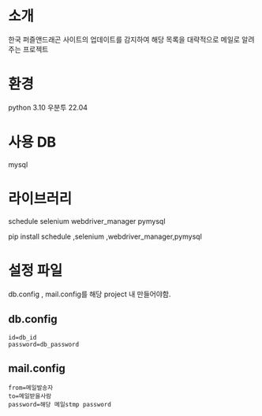 # 소개

한국 퍼즐앤드래곤 사이트의 업데이트를 감지하여 해당 목록을 대략적으로 메일로 알려주는 프로젝트


# 환경
python 3.10
우분투 22.04

# 사용 DB 
mysql

# 라이브러리
schedule
selenium
webdriver_manager
pymysql

pip install schedule ,selenium ,webdriver_manager,pymysql

# 설정 파일
db.config , mail.config를 해당 project 내 만들어야함. 

## db.config
```
id=db_id
password=db_password
```
  
## mail.config
```
from=메일발송자
to=메일받을사람
password=해당 메일stmp password
```
